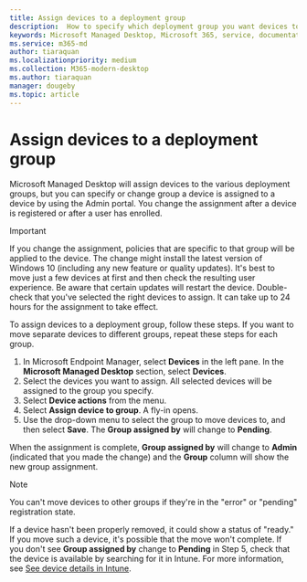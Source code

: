 ```yaml
---
title: Assign devices to a deployment group
description:  How to specify which deployment group you want devices to be in
keywords: Microsoft Managed Desktop, Microsoft 365, service, documentation
ms.service: m365-md
author: tiaraquan
ms.localizationpriority: medium
ms.collection: M365-modern-desktop
ms.author: tiaraquan
manager: dougeby
ms.topic: article
---
```


# Assign devices to a deployment group

Microsoft Managed Desktop will assign devices to the various deployment groups, but you can specify or change group a device is assigned to a device by using the Admin portal. You change the assignment after a device is registered or after a user has enrolled.

> [!IMPORTANT]
> If you change the assignment, policies that are specific to that group will be applied to the device. The change might install the latest version of Windows 10 (including any new feature or quality updates). It's best to move just a few devices at first and then check the resulting user experience. Be aware that certain updates will restart the device. Double-check that you've selected the right devices to assign. It can take up to 24 hours for the assignment to take effect.

To assign devices to a deployment group, follow these steps. If you want to move separate devices to different groups, repeat these steps for each group.

1. In Microsoft Endpoint Manager, select **Devices** in the left pane. In the **Microsoft Managed Desktop** section, select **Devices**.
2. Select the devices you want to assign. All selected devices will be assigned to the group you specify.
3. Select **Device actions** from the menu.
4. Select **Assign device to group**. A fly-in opens.
5. Use the drop-down menu to select the group to move devices to, and then select **Save**. The **Group assigned by** will change to **Pending**.

When the assignment is complete, **Group assigned by** will change to **Admin** (indicated that you made the change) and the **Group** column will show the new group assignment.

> [!NOTE]
> You can't move devices to other groups if they're in the "error" or "pending" registration state.
>
>If a device hasn't been properly removed, it could show a status of "ready." If you move such a device, it's possible that the move won't complete. If you don't see **Group assigned by** change to **Pending** in Step 5, check that the device is available by searching for it in Intune. For more information, see [See device details in Intune](/mem/intune/remote-actions/device-inventory).
